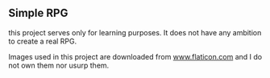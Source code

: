 ## Simple RPG


this project serves only for learning purposes. It does not have any ambition to create a real RPG.

Images used in this project are downloaded from www.flaticon.com and I do not own them nor usurp them.